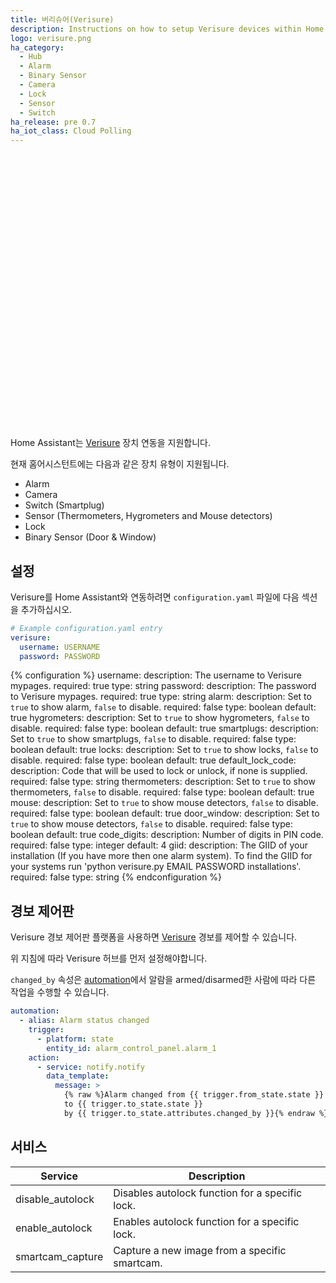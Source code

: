 ```yaml
---
title: 버리슈어(Verisure)
description: Instructions on how to setup Verisure devices within Home Assistant.
logo: verisure.png
ha_category:
  - Hub
  - Alarm
  - Binary Sensor
  - Camera
  - Lock
  - Sensor
  - Switch
ha_release: pre 0.7
ha_iot_class: Cloud Polling
---
```


<div class='videoWrapper'>
<iframe width="690" height="437" src="https://www.youtube.com/embed/DV-UUrra214" frameborder="0" allow="accelerometer; autoplay; encrypted-media; gyroscope; picture-in-picture" allowfullscreen></iframe>
</div>

Home Assistant는 [Verisure](https://www.verisure.com/) 장치 연동을 지원합니다.

현재 홈어시스턴트에는 다음과 같은 장치 유형이 지원됩니다.

- Alarm
- Camera
- Switch (Smartplug)
- Sensor (Thermometers, Hygrometers and Mouse detectors)
- Lock
- Binary Sensor (Door & Window)

## 설정

Verisure를 Home Assistant와 연동하려면 `configuration.yaml` 파일에 다음 섹션을 추가하십시오.

```yaml
# Example configuration.yaml entry
verisure:
  username: USERNAME
  password: PASSWORD
```

{% configuration %}
username:
  description: The username to Verisure mypages.
  required: true
  type: string
password:
  description: The password to Verisure mypages.
  required: true
  type: string
alarm:
  description: Set to `true` to show alarm, `false` to disable.
  required: false
  type: boolean
  default: true
hygrometers:
  description: Set to `true` to show hygrometers, `false` to disable.
  required: false
  type: boolean
  default: true
smartplugs:
  description: Set to `true` to show smartplugs, `false` to disable.
  required: false
  type: boolean
  default: true
locks:
  description: Set to `true` to show locks, `false` to disable.
  required: false
  type: boolean
  default: true
default_lock_code:
  description: Code that will be used to lock or unlock, if none is supplied.
  required: false
  type: string
thermometers:
  description: Set to `true` to show thermometers, `false` to disable.
  required: false
  type: boolean
  default: true
mouse:
  description: Set to `true` to show mouse detectors, `false` to disable.
  required: false
  type: boolean
  default: true
door_window:
  description: Set to `true` to show mouse detectors, `false` to disable.
  required: false
  type: boolean
  default: true
code_digits:
  description: Number of digits in PIN code.
  required: false
  type: integer
  default: 4
giid:
  description: The GIID of your installation (If you have more then one alarm system). To find the GIID for your systems run 'python verisure.py EMAIL PASSWORD installations'.
  required: false
  type: string
{% endconfiguration %}

## 경보 제어판

Verisure 경보 제어판 플랫폼을 사용하면 [Verisure](https://www.verisure.com/) 경보를 제어할 수 있습니다.

위 지침에 따라 Verisure 허브를 먼저 설정해야합니다.

`changed_by` 속성은 [automation](/getting-started/automation/)에서 알람을 armed/disarmed한 사람에 따라 다른 작업을 수행할 수 있습니다.

```yaml
automation:
  - alias: Alarm status changed
    trigger:
      - platform: state
        entity_id: alarm_control_panel.alarm_1
    action:
      - service: notify.notify
        data_template:
          message: >
            {% raw %}Alarm changed from {{ trigger.from_state.state }}
            to {{ trigger.to_state.state }}
            by {{ trigger.to_state.attributes.changed_by }}{% endraw %}
```

## 서비스

| Service | Description |
| ------- | ----------- |
| disable_autolock | Disables autolock function for a specific lock. |
| enable_autolock | Enables autolock function for a specific lock. |
| smartcam_capture | Capture a new image from a specific smartcam. |

